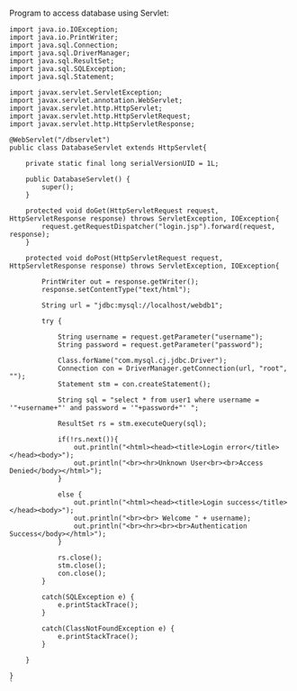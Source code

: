 Program to access database using Servlet:

    import java.io.IOException;
    import java.io.PrintWriter;
    import java.sql.Connection;
    import java.sql.DriverManager;
    import java.sql.ResultSet;
    import java.sql.SQLException;
    import java.sql.Statement;

    import javax.servlet.ServletException;
    import javax.servlet.annotation.WebServlet;
    import javax.servlet.http.HttpServlet;
    import javax.servlet.http.HttpServletRequest;
    import javax.servlet.http.HttpServletResponse;

    @WebServlet("/dbservlet")
    public class DatabaseServlet extends HttpServlet{

        private static final long serialVersionUID = 1L;
        
        public DatabaseServlet() {
            super();
        }
        
        protected void doGet(HttpServletRequest request, HttpServletResponse response) throws ServletException, IOException{
            request.getRequestDispatcher("login.jsp").forward(request, response);
        }
        
        protected void doPost(HttpServletRequest request, HttpServletResponse response) throws ServletException, IOException{
            
            PrintWriter out = response.getWriter();
            response.setContentType("text/html");
            
            String url = "jdbc:mysql://localhost/webdb1";
            
            try {
                
                String username = request.getParameter("username");
                String password = request.getParameter("password");
                
                Class.forName("com.mysql.cj.jdbc.Driver");
                Connection con = DriverManager.getConnection(url, "root", "");
                Statement stm = con.createStatement();
                
                String sql = "select * from user1 where username = '"+username+"' and password = '"+password+"' ";
                
                ResultSet rs = stm.executeQuery(sql);
                
                if(!rs.next()){
                    out.println("<html><head><title>Login error</title></head><body>");
                    out.println("<br><hr>Unknown User<br><br>Access Denied</body></html>");
                }

                else {
                    out.println("<html><head><title>Login success</title></head><body>");
                    out.println("<br><br> Welcome " + username);
                    out.println("<br><hr><br><br>Authentication Success</body></html>");
                }

                rs.close();
                stm.close();
                con.close();
            }
            
            catch(SQLException e) {
                e.printStackTrace();
            }
            
            catch(ClassNotFoundException e) {
                e.printStackTrace();
            }
            
        }

    }
    `